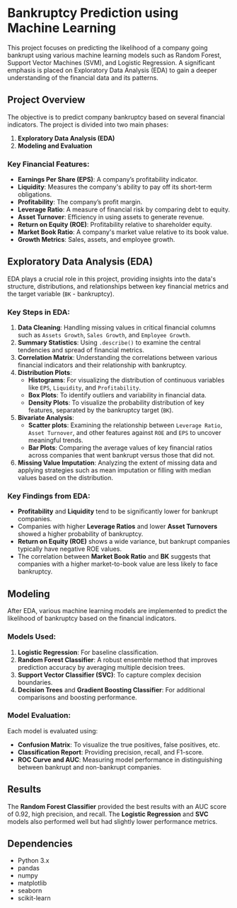 # Bankruptcy Prediction using Machine Learning

This project focuses on predicting the likelihood of a company going bankrupt using various machine learning models such as Random Forest, Support Vector Machines (SVM), and Logistic Regression. A significant emphasis is placed on Exploratory Data Analysis (EDA) to gain a deeper understanding of the financial data and its patterns.

## Project Overview

The objective is to predict company bankruptcy based on several financial indicators. The project is divided into two main phases:
1. **Exploratory Data Analysis (EDA)**
2. **Modeling and Evaluation**

### Key Financial Features:
- **Earnings Per Share (EPS)**: A company’s profitability indicator.
- **Liquidity**: Measures the company's ability to pay off its short-term obligations.
- **Profitability**: The company’s profit margin.
- **Leverage Ratio**: A measure of financial risk by comparing debt to equity.
- **Asset Turnover**: Efficiency in using assets to generate revenue.
- **Return on Equity (ROE)**: Profitability relative to shareholder equity.
- **Market Book Ratio**: A company's market value relative to its book value.
- **Growth Metrics**: Sales, assets, and employee growth.

## Exploratory Data Analysis (EDA)

EDA plays a crucial role in this project, providing insights into the data's structure, distributions, and relationships between key financial metrics and the target variable (`BK` - bankruptcy).

### Key Steps in EDA:
1. **Data Cleaning**: Handling missing values in critical financial columns such as `Assets Growth`, `Sales Growth`, and `Employee Growth`.
2. **Summary Statistics**: Using `.describe()` to examine the central tendencies and spread of financial metrics.
3. **Correlation Matrix**: Understanding the correlations between various financial indicators and their relationship with bankruptcy.
4. **Distribution Plots**: 
   - **Histograms**: For visualizing the distribution of continuous variables like `EPS`, `Liquidity`, and `Profitability`.
   - **Box Plots**: To identify outliers and variability in financial data.
   - **Density Plots**: To visualize the probability distribution of key features, separated by the bankruptcy target (`BK`).
5. **Bivariate Analysis**: 
   - **Scatter plots**: Examining the relationship between `Leverage Ratio`, `Asset Turnover`, and other features against `ROE` and `EPS` to uncover meaningful trends.
   - **Bar Plots**: Comparing the average values of key financial ratios across companies that went bankrupt versus those that did not.
6. **Missing Value Imputation**: Analyzing the extent of missing data and applying strategies such as mean imputation or filling with median values based on the distribution.

### Key Findings from EDA:
- **Profitability** and **Liquidity** tend to be significantly lower for bankrupt companies.
- Companies with higher **Leverage Ratios** and lower **Asset Turnovers** showed a higher probability of bankruptcy.
- **Return on Equity (ROE)** shows a wide variance, but bankrupt companies typically have negative ROE values.
- The correlation between **Market Book Ratio** and **BK** suggests that companies with a higher market-to-book value are less likely to face bankruptcy.

## Modeling

After EDA, various machine learning models are implemented to predict the likelihood of bankruptcy based on the financial indicators.

### Models Used:
1. **Logistic Regression**: For baseline classification.
2. **Random Forest Classifier**: A robust ensemble method that improves prediction accuracy by averaging multiple decision trees.
3. **Support Vector Classifier (SVC)**: To capture complex decision boundaries.
4. **Decision Trees** and **Gradient Boosting Classifier**: For additional comparisons and boosting performance.

### Model Evaluation:
Each model is evaluated using:
- **Confusion Matrix**: To visualize the true positives, false positives, etc.
- **Classification Report**: Providing precision, recall, and F1-score.
- **ROC Curve and AUC**: Measuring model performance in distinguishing between bankrupt and non-bankrupt companies.

## Results

The **Random Forest Classifier** provided the best results with an AUC score of 0.92, high precision, and recall. The **Logistic Regression** and **SVC** models also performed well but had slightly lower performance metrics.

## Dependencies

- Python 3.x
- pandas
- numpy
- matplotlib
- seaborn
- scikit-learn


